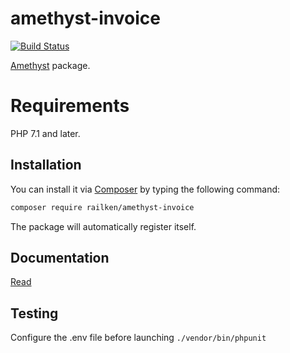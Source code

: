 # amethyst-invoice

[![Build Status](https://travis-ci.org/railken/amethyst-invoice.svg?branch=master)](https://travis-ci.org/railken/amethyst-invoice)

[Amethyst](https://github.com/railken/amethyst) package.

# Requirements

PHP 7.1 and later.

## Installation

You can install it via [Composer](https://getcomposer.org/) by typing the following command:

```bash
composer require railken/amethyst-invoice
```

The package will automatically register itself.

## Documentation

[Read](docs/index.md)

## Testing

Configure the .env file before launching `./vendor/bin/phpunit`
